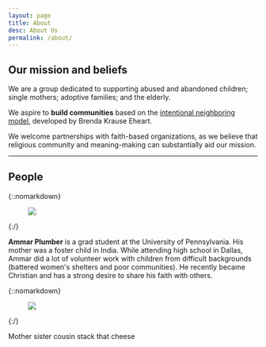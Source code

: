 ```yaml
---
layout: page
title: About
desc: About Us
permalink: /about/
---
```


<div class="pretty-links">

## Our mission and beliefs

We are a group dedicated to supporting abused and abandoned children; single mothers; 
adoptive families; and the elderly. 

We aspire to **build communities** based on the [intentional neighboring model](https://neighbors-the-power-of-the-people-next-door.com/), developed by Brenda Krause Eheart. 

We welcome partnerships with faith-based organizations, as we believe that religious 
community and meaning-making can substantially aid our mission.

--- 

## People

{::nomarkdown} 
<figure class="site-profile">
    <img src="{{ site.baseurl }}/assets/img/Ammar.jpg">
</figure>
{:/}


**Ammar Plumber** is a grad student at the University of Pennsylvania. His mother was a foster child in India. While attending high school in Dallas, Ammar did a lot of volunteer work with children from difficult backgrounds (battered women's shelters and poor communities). He recently became Christian and has a strong desire to share his faith with others.


{::nomarkdown} 
<figure class="site-profile">
    <img src="{{ site.baseurl }}/assets/img/profile.png">
</figure>
{:/}


Mother sister cousin stack that cheese


</div>

